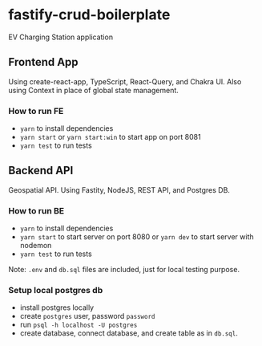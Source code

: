 # fastify-crud-boilerplate

EV Charging Station application

## Frontend App

Using create-react-app, TypeScript, React-Query, and Chakra UI. Also using Context in place of global state management.

### How to run FE

- `yarn` to install dependencies
- `yarn start` or `yarn start:win` to start app on port 8081
- `yarn test` to run tests

## Backend API

Geospatial API. Using Fastity, NodeJS, REST API, and Postgres DB.

### How to run BE

- `yarn` to install dependencies
- `yarn start` to start server on port 8080 or `yarn dev` to start server with nodemon
- `yarn test` to run tests

Note: `.env` and `db.sql` files are included, just for local testing purpose.

### Setup local postgres db

- install postgres locally
- create `postgres` user, password `password`
- run `psql -h localhost -U postgres`
- create database, connect database, and create table as in `db.sql`.
